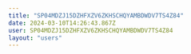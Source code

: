 ```yaml
---
title: "SP04MDZJ15DZHFXZV6ZKHSCHQYAMBDWDV7TS4Z84"
date: 2024-03-10T14:26:43.867Z
user: SP04MDZJ15DZHFXZV6ZKHSCHQYAMBDWDV7TS4Z84
layout: "users"
---
```

    